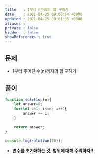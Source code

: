 ```yaml
---
title   : 1부터 n까지의 합 구하기
date    : 2021-04-25 09:00:54 +0900
updated : 2021-04-25 09:01:05 +0900
aliases : 
private : false
hidden  : false
showReferences : true
---
```

## 문제
- 1부터 주어진 수(n)까지의 합 구하기

## 풀이 
```javascript
function solution(n){
    let answer=0;
    for(let i=1; i<=n; i++){
        answer += i;
    }
    
    return answer;
}

console.log(solution(10));
```  
- **변수를 초기화하는 것, 범위에 대해 주의하자!!**